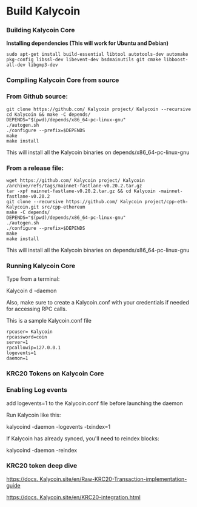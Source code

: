 # Build Kalycoin

### **Building Kalycoin Core**

**Installing dependencies (This will work for Ubuntu and Debian)**

```
sudo apt-get install build-essential libtool autotools-dev automake pkg-config libssl-dev libevent-dev bsdmainutils git cmake libboost-all-dev libgmp3-dev
```

### **Compiling Kalycoin Core from source**

### **From Github source:**

```
git clone https://github.com/ Kalycoin project/ Kalycoin --recursive
cd Kalycoin && make -C depends/
DEPENDS="$(pwd)/depends/x86_64-pc-linux-gnu"
./autogen.sh
./configure --prefix=$DEPENDS
make
make install
```

This will install all the Kalycoin binaries on depends/x86\_64-pc-linux-gnu

### **From a release file:**

```
wget https://github.com/ Kalycoin project/ Kalycoin /archive/refs/tags/mainnet-fastlane-v0.20.2.tar.gz
tar -xpf mainnet-fastlane-v0.20.2.tar.gz && cd Kalycoin -mainnet-fastlane-v0.20.2
git clone --recursive https://github.com/ Kalycoin project/cpp-eth- Kalycoin.git src/cpp-ethereum
make -C depends/
DEPENDS="$(pwd)/depends/x86_64-pc-linux-gnu"
./autogen.sh
./configure --prefix=$DEPENDS
make
make install
```

This will install all the Kalycoin binaries on depends/x86\_64-pc-linux-gnu

### **Running Kalycoin Core**

Type from a terminal:

Kalycoin d -daemon

Also, make sure to create a Kalycoin.conf with your credentials if needed for accessing RPC calls.

This is a sample Kalycoin.conf file

```
rpcuser= Kalycoin
rpcassword=coin
server=1
rpcallowip=127.0.0.1
logevents=1
daemon=1
```

### **KRC20 Tokens on Kalycoin Core**

### **Enabling Log events**

add logevents=1 to the Kalycoin.conf file before launching the daemon

Run Kalycoin like this:

kalycoind -daemon -logevents -txindex=1

If Kalycoin has already synced, you'll need to reindex blocks:

kalycoind -daemon -reindex

### **KRC20 token deep dive**

[https://docs. Kalycoin.site/en/Raw-KRC20-Transaction-implementation-guide](https://docs.qtum.site/en/Raw-QRC20-Transaction-implementation-guide)

[https://docs. Kalycoin.site/en/KRC20-integration.html](https://docs.qtum.site/en/QRC20-integration.html)
